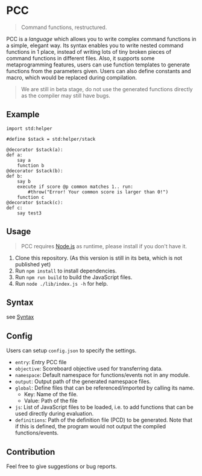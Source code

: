 # PCC

> Command functions, restructured.

PCC is a *language* which allows you to write complex command functions in a simple, elegant way.
Its syntax enables you to write nested command functions in 1 place, instead of writing lots of tiny broken pieces of command functions in different files.
Also, it supports some metaprogramming features, users can use function templates to generate functions from the parameters given.
Users can also define constants and macro, which would be replaced during compilation.

> We are still in beta stage, do not use the generated functions directly as the compiler may still have bugs.

## Example
```
import std:helper

#define $stack = std:helper/stack

@decorator $stack(a):
def a:
    say a
    function b
@decorator $stack(b):
def b:
    say b
    execute if score @p common matches 1.. run:
        #throw("Error! Your common score is larger than 0!")
    function c
@decorator $stack(c):
def c:
    say test3
```

## Usage
> PCC requires [Node.js](https://nodejs.org/en/) as runtime, please install if you don't have it.

1. Clone this repository. (As this version is still in its beta, which is not published yet)
2. Run `npm install` to install dependencies.
3. Run `npm run build` to build the JavaScript files.
4. Run `node ./lib/index.js -h` for help.

## Syntax
see [Syntax](./syntax.md)

## Config
Users can setup `config.json` to specify the settings.

* `entry`: Entry PCC file
* `objective`: Scoreboard objective used for transferring data.
* `namespace`: Default namespace for functions/events not in any module.
* `output`: Output path of the generated namespace files.
* `global`: Define files that can be referenced/imported by calling its name.
    * Key: Name of the file.
    * Value: Path of the file
* `js`: List of JavaScript files to be loaded, i.e. to add functions that can be used directly during evaluation.
* `definitions`: Path of the definition file (PCD) to be generated. Note that if this is defined, the program would not output the compiled functions/events.

## Contribution
Feel free to give suggestions or bug reports.